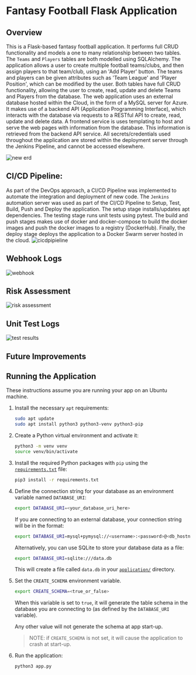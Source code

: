 # Fantasy Football Flask Application

## Overview

This is a Flask-based fantasy football application. It performs full CRUD functionality and models a one to many relationship between two tables. The `Teams` and `Players` tables are both modelled using SQLAlchemy. The application allows a user to create multiple football teams/clubs, and then assign players to that team/club, using an 'Add Player' button. The teams and players can be given attributes such as 'Team League' and 'Player Position', which can be modified by the user. Both tables have full CRUD functionality, allowing the user to create, read, update and delete Teams and Players from the database. The web application uses an external database hosted within the Cloud, in the form of a MySQL server for Azure. It makes use of a backend API (Application Programming Interface), which interacts with the database via requests to a RESTful API to create, read, update and delete data. A frontend service is uses templating to host and serve the web pages with information from the database. This information is retrieved from the backend API service. All secrets/credentials used throughout the application are stored within the deployment server through the Jenkins Pipeline, and cannot be accessed elsewhere.

![new erd](https://user-images.githubusercontent.com/91483629/144483665-f695f2f4-8492-446b-b399-875feefe21f6.jpg)

## CI/CD Pipeline:
As part of the DevOps approach, a CI/CD Pipeline was implemented to automate the integration and deployment of new code. The `Jenkins` automation server was used as part of the CI/CD Pipeline to Setup, Test, Build, Push and Deploy the application. The setup stage installs/updates apt dependencies. The testing stage runs unit tests using pytest. The build and push stages makes use of docker and docker-compose to build the docker images and push the docker images to a registry (DockerHub). Finally, the deploy stage deploys the application to a Docker Swarm server hosted in the cloud.
![cicdpipieline](https://user-images.githubusercontent.com/91483629/144489962-7aa90bd4-38c3-4a86-930f-dd85943e1d43.png)

## Webhook Logs
![webhook](https://user-images.githubusercontent.com/91483629/144508921-35865c99-a46c-4771-8c00-6cfce353d9fc.png)

## Risk Assessment
![risk assessment](https://user-images.githubusercontent.com/91483629/144489314-69560043-d908-42fc-87b1-529fae3e7af4.png)

## Unit Test Logs
![test results](https://user-images.githubusercontent.com/91483629/144510711-fcb018dc-dfbc-481d-8ba7-9bc3726e9da1.png)
## Future Improvements










## Running the Application

These instructions assume you are running your app on an Ubuntu machine.

1.  Install the necessary `apt` requirements:

    ```bash
    sudo apt update
    sudo apt install python3 python3-venv python3-pip
    ```

2.  Create a Python virtual environment and activate it:

    ```bash
    python3 -m venv venv
    source venv/bin/activate
    ```

3.  Install the required Python packages with `pip` using the [`requirements.txt`](/requirements.txt) file:

    ```bash
    pip3 install -r requirements.txt
    ```

4.  Define the connection string for your database as an environment variable named `DATABASE_URI`:

    ```bash
    export DATABASE_URI=<your_database_uri_here>
    ```

    If you are connecting to an external database, your connection string will be in the format:

    ```bash
    export DATABASE_URI=mysql+pymysql://<username>:<password>@<db_hostname>:3306/<database>
    ```

    Alternatively, you can use SQLite to store your database data as a file:

    ```bash
    export DATABASE_URI=sqlite:///data.db
    ```

    This will create a file called `data.db` in your [`application/`](/application) directory.

5.  Set the `CREATE_SCHEMA` environment variable.

    ```bash
    export CREATE_SCHEMA=<true_or_false>
    ```

    When this variable is set to `true`, it will generate the table schema in the database you are connecting to (as defined by the `DATABASE_URI` variable).
    
    Any other value will not generate the schema at app start-up.

    >NOTE: if `CREATE_SCHEMA` is not set, it will cause the application to crash at start-up.

6.  Run the application:

    ```bash
    python3 app.py
    ```
